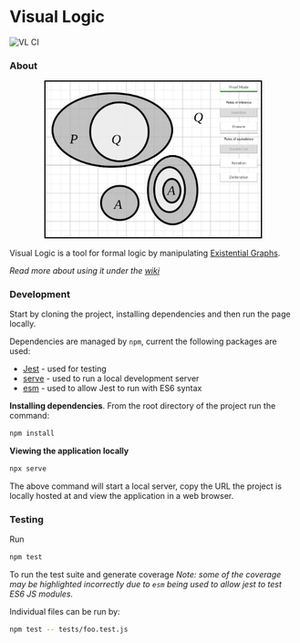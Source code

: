 # Visual Logic

![VL CI](https://github.com/shailpatels/VisualLogic-Web/workflows/VL%20CI/badge.svg)

### About

<p align="center">
	<img width="75%" src="doc/readme_img_1.png" style="border: 2px solid black" />
</p>

Visual Logic is a tool for formal logic by manipulating [Existential Graphs](https://en.wikipedia.org/wiki/Existential_graph).

*Read more about using it under the [wiki](https://github.com/shailpatels/VisualLogic-Web/wiki/Instructions)*



### Development

Start by cloning the project, installing dependencies and then run the 
page locally.

Dependencies are managed by `npm`, current the following packages are used:

- [Jest](https://jestjs.io/) - used for testing
- [serve](https://www.npmjs.com/package/serve) - used to run a local development server
- [esm](https://www.npmjs.com/package/esm) - used to allow Jest to run with ES6 syntax

**Installing dependencies**. From the root directory of the project run the command:

```bash
npm install
```

**Viewing the application locally**

```bash
npx serve
```

The above command will start a local server, copy the URL the project is locally hosted at and view the application in a web browser.

### Testing

Run 
```bash
npm test
```

To run the test suite and generate coverage
*Note: some of the coverage may 
be highlighted incorrectly due to `esm` being used to allow jest to test ES6 JS modules.*

Individual files can be run by:

```bash
npm test -- tests/foo.test.js
```
